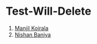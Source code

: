 # Test-Will-Delete
1. [Manjil Koirala](https://github.com/manjilkoirala)
2. [Nishan Baniya](https://github.com/rnb88)